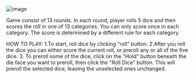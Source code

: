 ![image](https://user-images.githubusercontent.com/23201454/45319648-61378c00-b50e-11e8-8209-7870076e8e42.png)

Game consist of 13 rounds. In each round, player rolls 5 dice and then scores the roll in one of 13 categories. You can only score once in each category. The score is determined by a different rule for each category. 

HOW TO PLAY:
1.To start, roll dice by clicking “roll” button. 
2.After you roll the dice you can either score the current roll, or preroll any or all of the five dice. 
3. To preroll some of the dice, click on the "Hold" button beneath the die face you want to preroll, then click the "Roll Dice" button. This will preroll the selected dice, leaving the unselected ones unchanged. 

